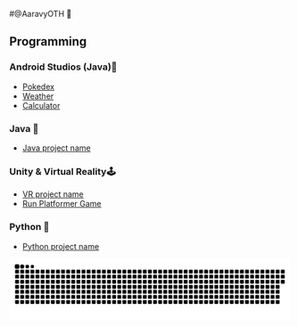 #@AaravyOTH 🐐

## Programming
### Android Studios (Java)📱
- <a href="https://www.google.com/" target="_blank">Pokedex</a>
- <a href="https://www.google.com/" target="_blank">Weather</a>
- <a href="https://www.google.com/" target="_blank">Calculator</a>

### Java 🌄 
- <a href="https://www.google.com/" target="_blank">Java project name</a>

### Unity & Virtual Reality🕹️
- <a href="https://www.google.com/" target="_blank">VR project name</a>
- <a href="https://www.google.com/" target="_blank">Run Platformer Game</a>

### Python 🐍
- <a href="https://www.google.com/" target="_blank">Python project name</a>

<a href="https://github.com/tomondre"><img src="contributions.svg"></a>
